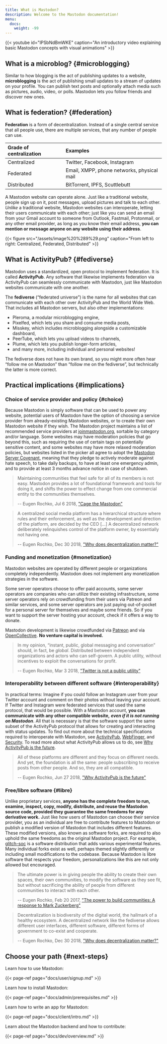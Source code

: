 ```yaml
---
title: What is Mastodon?
description: Welcome to the Mastodon documentation!
menu:
  docs:
    weight: -99
---
```


{{< youtube id="IPSbNdBmWKE" caption="An introductory video explaining basic Mastodon concepts with visual animations" >}}

## What is a microblog? {#microblogging}

Similar to how blogging is the act of publishing updates to a website, **microblogging** is the act of publishing small updates to a stream of updates on your profile. You can publish text posts and optionally attach media such as pictures, audio, video, or polls. Mastodon lets you follow friends and discover new ones.

## What is federation? {#federation}

**Federation** is a form of decentralization. Instead of a single central service that all people use, there are multiple services, that any number of people can use.

| Grade of centralization | Examples |
| :--- | :--- |
| Centralized | Twitter, Facebook, Instagram |
| Federated | Email, XMPP, phone networks, physical mail |
| Distributed | BitTorrent, IPFS, Scuttlebutt |

A Mastodon website can operate alone. Just like a traditional website, people sign up on it, post messages, upload pictures and talk to each other. _Unlike_ a traditional website, Mastodon websites can interoperate, letting their users communicate with each other; just like you can send an email from your Gmail account to someone from Outlook, Fastmail, Protonmail, or any other email provider, as long as you know their email address, **you can mention or message anyone on any website using their address**.

{{< figure src="/assets/image%20%289%29.png" caption="From left to right: Centralized, Federated, Distributed" >}}



## What is ActivityPub? {#fediverse}

Mastodon uses a standardized, open protocol to implement federation. It is called **ActivityPub**. Any software that likewise implements federation via ActivityPub can seamlessly communicate with Mastodon, just like Mastodon websites communicate with one another.

The **fediverse** \(“federated universe”\) is the name for all websites that can communicate with each other over ActivityPub and the World Wide Web. That includes all Mastodon servers, but also other implementations:

* Pleroma, a modular microblogging engine,
* Pixelfed, which lets you share and consume media posts,
* Misskey, which includes microblogging alongside a customizable dashboard,
* PeerTube, which lets you upload videos to channels,
* Plume, which lets you publish longer-form articles,
* and many more, including individual and personal websites!

The fediverse does not have its own brand, so you might more often hear “follow me on Mastodon” than “follow me on the fediverse”, but technically the latter is more correct.

## Practical implications {#implications}

### Choice of service provider and policy {#choice}

Because Mastodon is simply software that can be used to power any website, potential users of Mastodon have the option of choosing a service provider from already-existing Mastodon websites, or to create their own Mastodon website if they wish. The Mastodon project maintains a list of recommended service providers at [joinmastodon.org](https://joinmastodon.org), sortable by category and/or language. Some websites may have moderation policies that go beyond this, such as requiring the use of certain tags on potentially sensitive content, and some websites may have more relaxed moderation policies, but websites listed in the picker all agree to adopt the [Mastodon Server Covenant](https://joinmastodon.org/covenant), meaning that they pledge to actively moderate against hate speech, to take daily backups, to have at least one emergency admin, and to provide at least 3 months advance notice in case of shutdown.

> Maintaining communities that feel safe for all of its members is not easy. Mastodon provides a lot of foundational framework and tools for doing it, and shifts the power to effect change from one commercial entity to the communities themselves.
>
> -- Eugen Rochko, Jul 6 2018, ["Cage the Mastodon"](https://blog.joinmastodon.org/2018/07/cage-the-mastodon/)

> A centralized social media platform has a hierarchical structure where rules and their enforcement, as well as the development and direction of the platform, are decided by the CEO \[...\] A decentralized network deliberately relinquishes control of the platform owner, by essentially not having one.
>
> -- Eugen Rochko, Dec 30 2018, ["Why does decentralization matter?"](https://blog.joinmastodon.org/2018/12/why-does-decentralization-matter/)

### Funding and monetization {#monetization}

Mastodon websites are operated by different people or organizations completely independently. Mastodon does not implement any monetization strategies in the software.

Some server operators choose to offer paid accounts, some server operators are companies who can utilize their existing infrastructure, some server operators rely on crowdfunding from their users via Patreon and similar services, and some server operators are just paying out-of-pocket for a personal server for themselves and maybe some friends. So if you want to support the server hosting your account, check if it offers a way to donate.

Mastodon development is likewise crowdfunded via [Patreon](https://patreon.com/mastodon) and via [OpenCollective](https://opencollective.com/mastodon). **No venture capital is involved.**

> In my opinion, “instant, public, global messaging and conversation” should, in fact, be _global_. Distributed between independent organizations and actors who can self-govern. A public utility, without incentives to exploit the conversations for profit.
>
> -- Eugen Rochko, Mar 3 2018, ["Twitter is not a public utility"](https://blog.joinmastodon.org/2018/03/twitter-is-not-a-public-utility/)

### Interoperability between different software {#interoperability}

In practical terms: Imagine if you could follow an Instagram user from your Twitter account and comment on their photos without leaving your account. If Twitter and Instagram were federated services that used the same protocol, that would be possible. With a Mastodon account, **you can communicate with any other compatible website,** _**even if it is not running on Mastodon**_. All that is necessary is that the software support the same subset of the ActivityPub protocol that allows for creating and interacting with status updates. To find out more about the technical specifications required to interoperate with Mastodon, see [ActivityPub](spec/activitypub.md), [WebFinger](spec/webfinger.md), and [Security](spec/security.md). To read more about what ActivityPub allows us to do, see [Why ActivityPub is the future](https://blog.joinmastodon.org/2018/06/why-activitypub-is-the-future/).

> All of these platforms are different and they focus on different needs. And yet, the foundation is all the same: people subscribing to receive posts from other people. And so, they are all compatible.
>
> -- Eugen Rochko, Jun 27 2018, ["Why ActivityPub is the future"](https://blog.joinmastodon.org/2018/06/why-activitypub-is-the-future/)

### Free/libre software {#libre}

Unlike proprietary services, **anyone has the complete freedom to run, examine, inspect, copy, modify, distribute, and reuse the Mastodon source code, provided they guarantee the same freedoms for any derivative work.** Just like how users of Mastodon can choose their service provider, you as an individual are free to contribute features to Mastodon or publish a modified version of Mastodon that includes different features. These modified versions, also known as software forks, are required to also uphold the same freedoms as the original Mastodon project. For example, [glitch-soc](https://glitch-soc.github.io/docs/) is a software distribution that adds various experimental features. Many individual forks exist as well, perhaps themed slightly differently or including small modifications to the codebase. Because Mastodon is libre software that respects your freedom, personalizations like this are not only allowed but encouraged.

> The ultimate power is in giving people the ability to create their own spaces, their own communities, to modify the software as they see fit, but without sacrificing the ability of people from different communities to interact with each other.
>
> -- Eugen Rochko, Feb 20 2017, ["The power to build communities: A response to Mark Zuckerberg"](https://blog.joinmastodon.org/2017/02/the-power-to-build-communities/)

> Decentralization is biodiversity of the digital world, the hallmark of a healthy ecosystem. A decentralized network like the fediverse allows different user interfaces, different software, different forms of government to co-exist and cooperate.
>
> -- Eugen Rochko, Dec 30 2018, ["Why does decentralization matter?"](https://blog.joinmastodon.org/2018/12/why-does-decentralization-matter/)

## Choose your path {#next-steps}

Learn how to use Mastodon:

{{< page-ref page="docs/user/signup.md" >}}

Learn how to install Mastodon:

{{< page-ref page="docs/admin/prerequisites.md" >}}

Learn how to write an app for Mastodon:

{{< page-ref page="docs/client/intro.md" >}}

Learn about the Mastodon backend and how to contribute:

{{< page-ref page="docs/dev/overview.md" >}}



